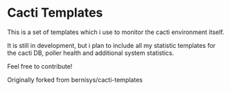 # Cacti Templates

This is a set of templates which i use to monitor the cacti environment itself.

It is still in development, but i plan to include all my statistic templates for the cacti DB, poller health and additional system statistics.

Feel free to contribute!

Originally forked from bernisys/cacti-templates

